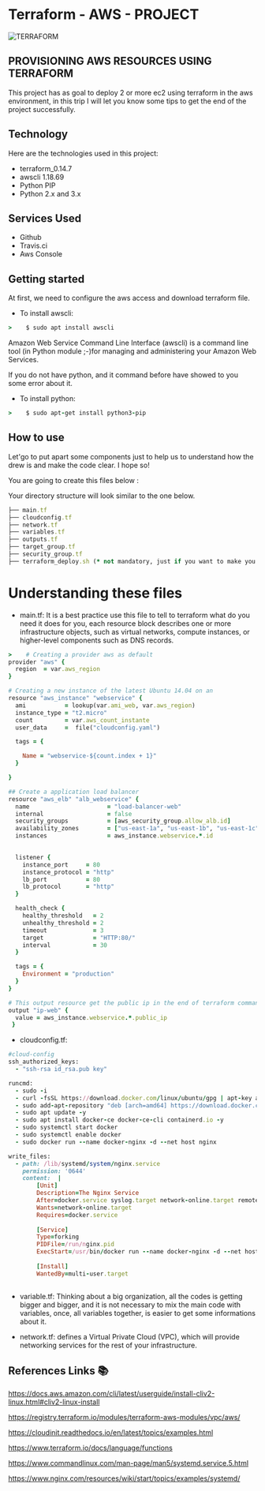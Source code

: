 # Terraform - AWS - PROJECT
![TERRAFORM](https://user-images.githubusercontent.com/23055661/110207384-f73f9980-7e61-11eb-8f33-94324bcc1822.png)

## PROVISIONING AWS RESOURCES USING TERRAFORM
This project has as goal to deploy 2 or more ec2 using terraform in the aws environment, in this trip I will let you know some tips to get the end of the project successfully.

## Technology 
 
Here are the technologies used in this project:
  
* terraform_0.14.7
* awscli 1.18.69
* Python PIP 
* Python 2.x and 3.x

## Services Used
 
* Github
* Travis.ci
* Aws Console

## Getting started
 
At first, we need to configure the aws access and download terraform file.

* To install awscli:
``` ruby
>    $ sudo apt install awscli
```

Amazon Web Service Command Line Interface (awscli) is a command line tool (in Python module ;-)for managing and administering your Amazon Web Services.

If you do not have python, and it command before have showed to you some error about it.

* To install python:
``` ruby
>    $ sudo apt-get install python3-pip
```

## How to use

Let'go to put apart some components just to help us to understand how the drew is and make the code clear. I hope so!

You are going to create this files below :

Your directory structure will look similar to the one below.

``` ruby
├── main.tf
├── cloudconfig.tf
├── network.tf
├── variables.tf
├── outputs.tf
├── target_group.tf
├── security_group.tf
├── terraform_deploy.sh (* not mandatory, just if you want to make you life easier)
```


# Understanding these files 

* main.tf: It is a best practice use this file to tell to terraform what do you need it does for you, each resource block describes one or more infrastructure objects, such as virtual networks, compute instances, or higher-level components such as DNS records.

``` ruby
>    # Creating a provider aws as default
provider "aws" {
  region  = var.aws_region
}

# Creating a new instance of the latest Ubuntu 14.04 on an
resource "aws_instance" "webservice" {
  ami           = lookup(var.ami_web, var.aws_region)
  instance_type = "t2.micro"
  count         = var.aws_count_instante
  user_data     =  file("cloudconfig.yaml")

  tags = {

    Name = "webservice-${count.index + 1}"
  }

}

## Create a application load balancer 
resource "aws_elb" "alb_webservice" {
  name                      = "load-balancer-web"
  internal                  = false
  security_groups           = [aws_security_group.allow_alb.id]
  availability_zones        = ["us-east-1a", "us-east-1b", "us-east-1c"]
  instances                 = aws_instance.webservice.*.id
  

  listener {
    instance_port     = 80
    instance_protocol = "http"
    lb_port           = 80
    lb_protocol       = "http"
  }

  health_check {
    healthy_threshold   = 2
    unhealthy_threshold = 2
    timeout             = 3
    target              = "HTTP:80/"
    interval            = 30
  }

  tags = {
    Environment = "production"
  }
}

# This output resource get the public ip in the end of terraform command
output "ip-web" {
  value = aws_instance.webservice.*.public_ip
 }
```

* cloudconfig.tf: 

``` ruby
#cloud-config
ssh_authorized_keys:
  - "ssh-rsa id_rsa.pub key"

runcmd:
  - sudo -i
  - curl -fsSL https://download.docker.com/linux/ubuntu/gpg | apt-key add -
  - sudo add-apt-repository "deb [arch=amd64] https://download.docker.com/linux/ubuntu $(lsb_release -cs) stable"
  - sudo apt update -y
  - sudo apt install docker-ce docker-ce-cli containerd.io -y
  - sudo systemctl start docker
  - sudo systemctl enable docker
  - sudo docker run --name docker-nginx -d --net host nginx 

write_files:
  - path: /lib/systemd/system/nginx.service
    permission: '0644'
    content:  |
        [Unit]
        Description=The Nginx Service
        After=docker.service syslog.target network-online.target remote-fs.target nss-lookup.target 
        Wants=network-online.target
        Requires=docker.service
        
        [Service]
        Type=forking
        PIDFile=/run/nginx.pid   
        ExecStart=/usr/bin/docker run --name docker-nginx -d --net host -v /etc/nginx/nginx.conf:/etc/nginx/nginx.conf  nginx
        
        [Install]
        WantedBy=multi-user.target
    
```






* variable.tf: Thinking about a big organization, all the codes is getting bigger and bigger, and it is not necessary to mix the
main code with variables, once, all variables together, is easier to get some informations about it.

* network.tf: defines a Virtual Private Cloud (VPC), which will provide networking services for the rest of your infrastructure.




## References Links  :books:

https://docs.aws.amazon.com/cli/latest/userguide/install-cliv2-linux.html#cliv2-linux-install

https://registry.terraform.io/modules/terraform-aws-modules/vpc/aws/

https://cloudinit.readthedocs.io/en/latest/topics/examples.html

https://www.terraform.io/docs/language/functions

https://www.commandlinux.com/man-page/man5/systemd.service.5.html

https://www.nginx.com/resources/wiki/start/topics/examples/systemd/
